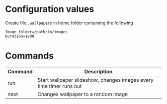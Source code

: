 # Configuration values
Create file `.wallpapers` in home folder containing the following
```
Image folder=/path/to/images
Duration=1800
```

# Commands
|Command|Description|
|-|-|
|run|Start wallpaper slideshow, changes images every time timer runs out|
|next|Changes wallpaper to a random image|